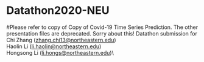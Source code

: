 # Datathon2020-NEU
#Please refer to copy of Copy of Covid-19 Time Series Prediction. The other presentation files are deprecated. Sorry about this!
Datathon submission for\
Chi Zhang (zhang.chi13@northeastern.edu)\
Haolin Li (li.haolin@northeastern.edu)\
Hongsong Li (li.hongs@northeastern.edu)\
